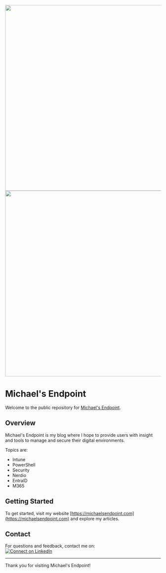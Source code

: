 [<img src="https://michaelsendpoint.com/Logo.png" width="600">](https://michaelsendpoint.com/)
<img src="" width="600"/>

# Michael's Endpoint

Welcome to the public repository for [Michael's Endpoint](https://michaelsendpoint.com).

## Overview

Michael's Endpoint is my blog where I hope to provide users with insight and tools to manage and secure their digital environments.

Topics are:
- Intune
- PowerShell
- Security
- Nerdio
- EntraID
- M365

## Getting Started

To get started, visit my website [https://michaelsendpoint.com](https://michaelsendpoint.com) and explore my articles.


## Contact

For questions and feedback, contact me on:<br>
[![Connect on LinkedIn](https://camo.githubusercontent.com/8f98e3b61b0da5c27840993910262b51ccea010d137c4ce6d2f17ce846a703df/68747470733a2f2f696d672e736869656c64732e696f2f62616467652f436f6e6e656374206f6e204c696e6b6564496e2d626c75653f7374796c653d666f722d7468652d6261646765266c6f676f3d6c696e6b6564696e266c6f676f436f6c6f723d7768697465 'LinkedIn: Michael Frank')](https://www.linkedin.com/in/michael-frank-26b86222b)

---

Thank you for visiting Michael's Endpoint!
